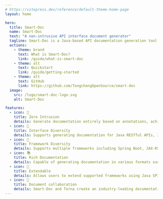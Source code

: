 ```yaml
---
# https://vitepress.dev/reference/default-theme-home-page
layout: home

hero:
  title: Smart-Doc
  name: Smart-Doc
  text: "A non-intrusive API interface document generator"
  tagline: Smart-Doc is a Java-based API documentation generation tool. It generates comprehensive and accurate documentation by analyzing the source code of your interfaces, requiring no special annotations or modifications in your code, making integration seamless and simple.
  actions:
    - theme: brand
      text: What is Smart-Doc?
      link: /guide/what-is-smart-doc
    - theme: alt
      text: Quickstart
      link: /guide/getting-started
    - theme: alt
      text: GitHub
      link: https://github.com/TongchengOpenSource/smart-doc
  image:
    src: /logo/smart-doc-logo.svg
    alt: Smart-Doc

features:
  - icon: 📝️
    title: Zero Intrusion
    details: Generate documentation entirely based on annotations, achieving zero code intrusion.
  - icon: 🔗
    title: Interface Diversity
    details: Supports generating documentation for Java RESTful APIs, Java WebSocket interfaces, Apache Dubbo RPC, and gRPC interfaces.
  - icon: 🔧
    title: Framework Diversity
    details: Supports multiple frameworks including Spring Boot, JAX-RS, and Solon.
  - icon: 📚
    title: Rich Documentation
    details: Capable of generating documentation in various formats such as HTML, Asciidoc, Markdown, OpenAPI, Swagger, Postman, and Word
  - icon: 🔌
    title: Extendable
    details: Allows users to extend supported frameworks using Java SPI.
  - icon: 🚀
    title: Document collaboration
    details: Smart-Doc and Torna create an industry-leading documentation solution. Smart-Doc non-intrusively generates API docs and syncs them with Torna's platform, enhancing team productivity and collaboration.
---
```



<link rel="stylesheet" href="/css/home.css">
